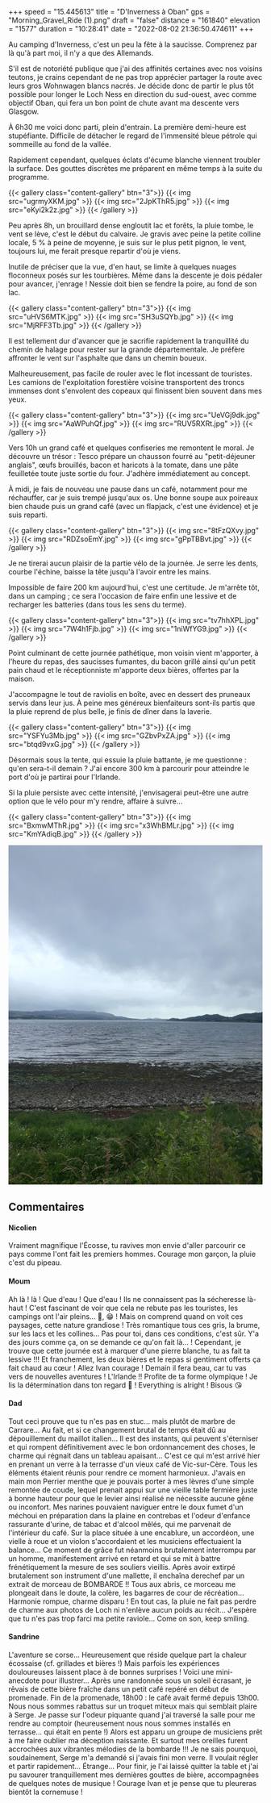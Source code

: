 +++
speed = "15.445613"
title = "D'Inverness à Oban"
gps = "Morning_Gravel_Ride (1).png"
draft = "false"
distance = "161840"
elevation = "1577"
duration = "10:28:41"
date = "2022-08-02 21:36:50.474611"
+++

Au camping d'Inverness, c'est un peu la fête à la saucisse. Comprenez par là qu'à part moi, il n'y a que des Allemands. 

S'il est de notoriété publique que j'ai des affinités certaines avec nos voisins teutons, je crains cependant de ne pas trop apprécier partager la route avec leurs gros Wohnwagen blancs nacrés. Je décide donc de partir le plus tôt possible pour longer le Loch Ness en direction du sud-ouest, avec comme objectif Oban, qui fera un bon point de chute avant ma descente vers Glasgow.

À 6h30 me voici donc parti, plein d'entrain. La première demi-heure est stupéfiante. Difficile de détacher le regard de l'immensité bleue pétrole qui sommeille au fond de la vallée. 

Rapidement cependant, quelques éclats d'écume blanche viennent troubler la surface. Des gouttes discrètes me préparent en même temps à la suite du programme.

{{< gallery class="content-gallery" btn="3">}}
{{< img src="ugrmyXKM.jpg" >}}
{{< img src="2JpKThR5.jpg" >}}
{{< img src="eKyi2k2z.jpg" >}}
{{< /gallery >}}

Peu après 8h, un brouillard dense engloutit lac et forêts, la pluie tombe, le vent se lève, c'est le début du calvaire. Je gravis avec peine la petite colline locale, 5 % à peine de moyenne, je suis sur le plus petit pignon, le vent, toujours lui, me ferait presque repartir d'où je viens. 

Inutile de préciser que la vue, d'en haut, se limite à quelques nuages floconneux posés sur les tourbières. Même dans la descente je dois pédaler pour avancer, j'enrage ! Nessie doit bien se fendre la poire, au fond de son lac.

{{< gallery class="content-gallery" btn="3">}}
{{< img src="uHVS6MTK.jpg" >}}
{{< img src="SH3uSQYb.jpg" >}}
{{< img src="MjRFF3Tb.jpg" >}}
{{< /gallery >}}

Il est tellement dur d'avancer que je sacrifie rapidement la tranquillité du chemin de halage pour rester sur la grande départementale. Je préfère affronter le vent sur l'asphalte que dans un chemin boueux. 

Malheureusement, pas facile de rouler avec le flot incessant de touristes. Les camions de l'exploitation forestière voisine transportent des troncs immenses dont s'envolent des copeaux qui finissent bien souvent dans mes yeux.

{{< gallery class="content-gallery" btn="3">}}
{{< img src="UeVGj9dk.jpg" >}}
{{< img src="AaWPuhQf.jpg" >}}
{{< img src="RUV5RXRt.jpg" >}}
{{< /gallery >}}

Vers 10h un grand café et quelques confiseries me remontent le moral. Je découvre un trésor : Tesco prépare un chausson fourré au "petit-déjeuner anglais", œufs brouillés, bacon et haricots à la tomate, dans une pâte feuilletée toute juste sortie du four. J'adhère immédiatement au concept.

À midi, je fais de nouveau une pause dans un café, notamment pour me réchauffer, car je suis trempé jusqu'aux os. Une bonne soupe aux poireaux bien chaude puis un grand café (avec un flapjack, c'est une évidence) et je suis reparti.

{{< gallery class="content-gallery" btn="3">}}
{{< img src="8tFzQXvy.jpg" >}}
{{< img src="RDZsoEmY.jpg" >}}
{{< img src="gPpTBBvt.jpg" >}}
{{< /gallery >}}

Je ne tirerai aucun plaisir de la partie vélo de la journée. Je serre les dents, courbe l'échine, baisse la tête jusqu'à l'avoir entre les mains. 

Impossible de faire 200 km aujourd'hui, c'est une certitude. Je m'arrête tôt, dans un camping ; ce sera l'occasion de faire enfin une lessive et de recharger les batteries (dans tous les sens du terme).

{{< gallery class="content-gallery" btn="3">}}
{{< img src="tv7hhXPL.jpg" >}}
{{< img src="7W4h1Fjb.jpg" >}}
{{< img src="1niWfYG9.jpg" >}}
{{< /gallery >}}

Point culminant de cette journée pathétique, mon voisin vient m'apporter, à l'heure du repas, des saucisses fumantes, du bacon grillé ainsi qu'un petit pain chaud et le réceptionniste m'apporte deux bières, offertes par la maison. 

J'accompagne le tout de raviolis en boîte, avec en dessert des pruneaux servis dans leur jus. À peine mes généreux bienfaiteurs sont-ils partis que la pluie reprend de plus belle, je finis de dîner dans la laverie.

{{< gallery class="content-gallery" btn="3">}}
{{< img src="YSFYu3Mb.jpg" >}}
{{< img src="GZbvPxZA.jpg" >}}
{{< img src="btqd9vxG.jpg" >}}
{{< /gallery >}}

Désormais sous la tente, qui essuie la pluie battante, je me questionne : qu'en sera-t-il demain ? J'ai encore 300 km à parcourir pour atteindre le port d'où je partirai pour l'Irlande. 

Si la pluie persiste avec cette intensité, j'envisagerai peut-être une autre option que le vélo pour m'y rendre, affaire à suivre...

{{< gallery class="content-gallery" btn="3">}}
{{< img src="BxmwMThR.jpg" >}}
{{< img src="x3WhBMLr.jpg" >}}
{{< img src="KmYAdiqB.jpg" >}}
{{< /gallery >}}

![Paysages écossais sous la pluie](6sUTpHS6.jpg)

## Commentaires

#### Nicolien
Vraiment magnifique l'Écosse, tu ravives mon envie d'aller parcourir ce pays comme l'ont fait les premiers hommes.
Courage mon garçon, la pluie c'est du pipeau.

#### Moum
Ah là ! là ! Que d'eau ! Que d'eau ! Ils ne connaissent pas la sécheresse là-haut ! C'est fascinant de voir que cela ne rebute pas les touristes, les campings ont l'air pleins... 🤔, 😁 ! Mais on comprend quand on voit ces paysages, cette nature grandiose ! Très romantique tous ces gris, la brume, sur les lacs et les collines... Pas pour toi, dans ces conditions, c'est sûr. Y'a des jours comme ça, on se demande ce qu'on fait là... ! Cependant, je trouve que cette journée est à marquer d'une pierre blanche, tu as fait ta lessive !!! Et franchement, les deux bières et le repas si gentiment offerts ça fait chaud au cœur ! Allez Ivan courage ! Demain il fera beau, car tu vas vers de nouvelles aventures ! L'Irlande !! Profite de ta forme olympique ! Je lis la détermination dans ton regard 🤨 !
Everything is alright !
Bisous 😘

#### Dad
Tout ceci prouve que tu n'es pas en stuc... mais plutôt de marbre de Carrare...
Au fait, et si ce changement brutal de temps était dû au dépouillement du maillot italien...
Il est des instants, qui peuvent s'éterniser et qui rompent définitivement avec le bon ordonnancement des choses, le charme qui régnait dans un tableau apaisant...
C'est ce qui m'est arrivé hier en prenant un verre à la terrasse d'un vieux café de Vic-sur-Cère.
Tous les éléments étaient réunis pour rendre ce moment harmonieux.
J'avais en main mon Perrier menthe que je pouvais porter à mes lèvres d'une simple remontée de coude, lequel prenait appui sur une vieille table fermière juste à bonne hauteur pour que le levier ainsi réalisé ne nécessite aucune gêne ou inconfort.
Mes narines pouvaient naviguer entre le doux fumet d'un méchoui en préparation dans la plaine en contrebas et l'odeur d'enfance rassurante d'urine, de tabac et d'alcool mêlés, qui me parvenait de l'intérieur du café.
Sur la place située à une encablure, un accordéon, une vielle à roue et un violon s'accordaient et les musiciens effectuaient la balance...
Ce moment de grâce fut néanmoins brutalement interrompu par un homme, manifestement arrivé en retard et qui se mit à battre frénétiquement la mesure de ses souliers vieillis. Après avoir extirpé brutalement son instrument d'une mallette, il enchaîna derechef par un extrait de morceau de BOMBARDE !!
Tous aux abris, ce morceau me plongeait dans le doute, la colère, les bagarres de cour de récréation...
Harmonie rompue, charme disparu !
En tout cas, la pluie ne fait pas perdre de charme aux photos de Loch ni n'enlève aucun poids au récit...
J'espère que tu n'es pas trop farci ma petite raviole...
Come on son, keep smiling.

#### Sandrine
L'aventure se corse... Heureusement que réside quelque part la chaleur écossaise (cf. grillades et bières !)
Mais parfois les expériences douloureuses laissent place à de bonnes surprises !
Voici une mini-anecdote pour illustrer...
Après une randonnée sous un soleil écrasant, je rêvais de cette bière fraîche dans un petit café repéré en début de promenade.
Fin de la promenade, 18h00 : le café avait fermé depuis 13h00. Nous nous sommes rabattus sur un troquet miteux mais qui semblait plaire à Serge. Je passe sur l'odeur piquante quand j'ai traversé la salle pour me rendre au comptoir (heureusement nous nous sommes installés en terrasse... qui était en pente !)
Alors est apparu un groupe de musiciens prêt à me faire oublier ma déception naissante. Et surtout mes oreilles furent accrochées aux vibrantes mélodies de la bombarde !!!
Je ne sais pourquoi, soudainement, Serge m'a demandé si j'avais fini mon verre. Il voulait régler et partir rapidement... Étrange...
Pour finir, je l'ai laissé quitter la table et j'ai pu savourer tranquillement mes dernières gouttes de bière, accompagnées de quelques notes de musique !
Courage Ivan et je pense que tu pleureras bientôt la cornemuse !

